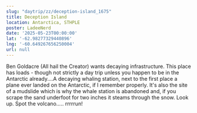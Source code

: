 ```yaml
---
slug: "daytrip/zz/deception-island_1675"
title: Deception Island
location: Antarctica, STHPLE
poster: LadeeNerd
date: '2025-05-23T00:00:00'
lat: '-62.98277329440896'
lng: '-60.649267656250004'
url: null
---
```


Ben Goldacre (All hail the Creator) wants decaying infrastructure. This place has loads - though not strictly a day trip unless you happen to be in the Antarctic already....A decaying whaling station, next to the first place a plane ever landed on the Antarctic, if I remember properly. It's also the site of a mudslide which is why the whale station is abandoned and, if you scrape the sand underfoot for two inches it steams through the snow. Look up. Spot the volcano..... rrrrrun!
